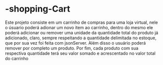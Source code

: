 # -shopping-Cart
Este projeto consiste em um carrinho de compras para uma loja virtual, nele o úsuario poderá adionar um novo item ao carrinho, dentro do mesmo ele poderá adicionar ou remover uma unidade da quantidade total do produto já adicionado, claro, sempre respeitando a quantidade delimitada no estoque, que por sua vez foi feita com jsonServer. Além disso o usuário poderá remover por completo um produto. Por fim, cada produto com sua respectiva quantidade terá seu valor somado e acrescentado no valor total do carrinho 
